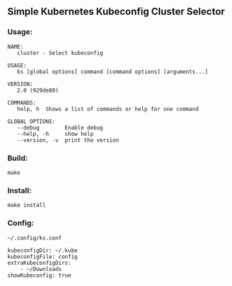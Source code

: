 ## Simple Kubernetes Kubeconfig Cluster Selector

### Usage:
```
NAME:
   cluster - Select kubeconfig

USAGE:
   ks [global options] command [command options] [arguments...]

VERSION:
   2.0 (929de80)

COMMANDS:
   help, h  Shows a list of commands or help for one command

GLOBAL OPTIONS:
   --debug        Enable debug
   --help, -h     show help
   --version, -v  print the version
```
### Build:
`make`
### Install:
`make install`

### Config:

`~/.config/ks.conf`

```
kubeconfigDir: ~/.kube
kubeconfigFile: config
extraKubeconfigDirs:
    - ~/Downloads
showKubeconfig: true
```
